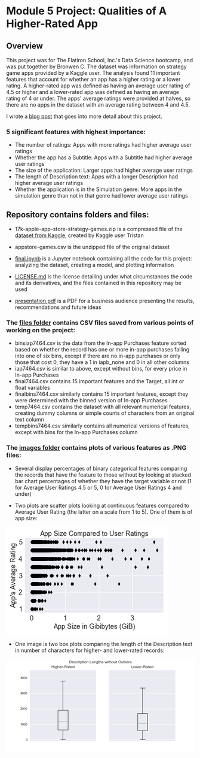 # Module 5 Project: Qualities of A Higher-Rated App
## Overview
This project was for The Flatiron School, Inc.'s Data Science bootcamp, and was put together by Bronwen C.
The dataset was information on strategy game apps provided by a Kaggle user. The analysis found 11 important features that account for whether an app has a higher rating or a lower rating.
A higher-rated app was defined as having an average user rating of 4.5 or higher and a lower-rated app was defined as having an average rating of 4 or under.
The apps' average ratings were provided at halves, so there are no apps in the dataset with an average rating between 4 and 4.5.

I wrote a [blog post](https://bronwencc.github.io/a_higher_rated_strategy_game_app) that goes into more detail about this project.

### 5 significant features with highest importance:
* The number of ratings: Apps with more ratings had higher average user ratings
* Whether the app has a Subtitle: Apps with a Subtitle had higher average user ratings
* The size of the application: Larger apps had higher average user ratings
* The length of Description text: Apps with a longer Description had higher average user ratings
* Whether the application is in the Simulation genre: More apps in the simulation genre than not in that genre had lower average user ratings

## Repository contains folders and files:

* 17k-apple-app-store-strategy-games.zip is a compressed file of the [dataset from Kaggle](https://www.kaggle.com/tristan581/17k-apple-app-store-strategy-games), created by Kaggle user Tristan

* appstore-games.csv is the unzipped file of the original dataset

* [final.ipynb](https://github.com/bronwencc/Module-5-Project/blob/master/final.ipynb) is a Jupyter notebook containing all the code for this project: analyzing the dataset, creating a model, and plotting information

* [LICENSE.md](https://github.com/bronwencc/Module-5-Project/blob/master/LICENSE.md) is the license detailing under what circumstances the code and its derivatives, and the files contained in this repository may be used

* [presentation.pdf](https://github.com/bronwencc/Module-5-Project/blob/master/presentation.pdf) is a PDF for a business audience presenting the results, recommendations and future ideas

### The [files folder](https://github.com/bronwencc/Module-5-Project/tree/master/files/) contains CSV files saved from various points of working on the project:

* binsiap7464.csv is the data from the In-app Purchases feature sorted based on whether the record has one or more in-app purchases falling into one of six bins, except if there are no in-app purchases or only those that cost 0, they have a 1 in iapb_none and 0 in all other columns
* iap7464.csv is similar to above, except without bins, for every price in In-app Purchases
* final7464.csv contains 15 important features and the Target, all int or float variables
* finalbins7464.csv similarly contains 15 important features, except they were determined with the binned version of In-app Purchases
* temp7464.csv contains the dataset with all relevant numerical features, creating dummy columns or simple counts of characters from an original text column
* tempbins7464.csv similarly contains all numerical versions of features, except with bins for the In-app Purchases column

### The [images folder](https://github.com/bronwencc/Module-5-Project/tree/master/images/) contains plots of various features as .PNG files:

* Several display percentages of binary categorical features comparing the records that have the feature to those without by looking at stacked bar chart percentages of whether they have the target variable or not (1 for Average User Ratings 4.5 or 5, 0 for Average User Ratings 4 and under)

* Two plots are scatter plots looking at continuous features compared to Average User Rating (the latter on a scale from 1 to 5). One of them is of app size:

![Scatter plot of App Size (in Gibibytes) compared to Average User Rating with most points being small app size at all ratings; no app rated 2 or lower has size larger than ~0.5 GiB; with sparse scattering for sizes larger than ~2.5 GiB, all of those have 3.5 rating or higher](https://raw.githubusercontent.com/bronwencc/Module-5-Project/master/images/Distribution%20of%20Size.png)

* One image is two box plots comparing the length of the Description text in number of characters for higher- and lower-rated records:

![Pair of box plots without outliers showing higher-rated apps have higher values for the median, the third quartile and the upper extreme](https://raw.githubusercontent.com/bronwencc/Module-5-Project/master/images/Description%20Box-Plots.png)
